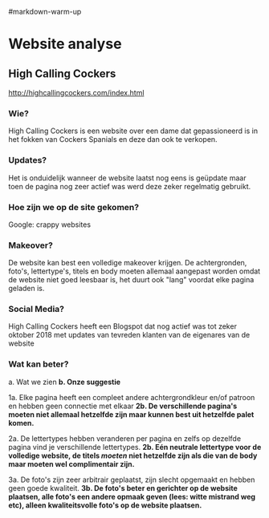 #markdown-warm-up





# Website analyse


## High Calling Cockers
http://highcallingcockers.com/index.html


### Wie?
High Calling Cockers is een website over een dame dat gepassioneerd is in het fokken van Cockers Spanials en deze dan ook te verkopen.


### Updates?
Het is onduidelijk wanneer de website laatst nog eens is geüpdate maar toen de pagina nog zeer actief was werd deze zeker regelmatig gebruikt.


### Hoe zijn we op de site gekomen?
Google: crappy websites


### Makeover?
De website kan best een volledige makeover krijgen. De achtergronden, foto's, lettertype's, titels en body moeten allemaal aangepast worden omdat de website niet goed leesbaar is, het duurt ook "lang" voordat elke pagina geladen is.


### Social Media?
High Calling Cockers heeft een Blogspot dat nog actief was tot zeker oktober 2018 met updates van tevreden klanten van de eigenares van de website


### Wat kan beter?

a. Wat we zien
**b. Onze suggestie**


1a. Elke pagina heeft een compleet andere achtergrondkleur en/of patroon en hebben geen connectie met elkaar
**2b. De verschillende pagina's moeten niet allemaal hetzelfde zijn maar kunnen best uit hetzelfde palet komen.**


2a. De lettertypes hebben veranderen per pagina en zelfs op dezelfde pagina vind je verschillende lettertypes.
**2b. Eén neutrale lettertype voor de volledige website, de titels *moeten* niet hetzelfde zijn als die van de body maar moeten wel complimentair zijn.**


3a. De foto's zijn zeer arbitrair geplaatst, zijn slecht opgemaakt en hebben geen goede kwaliteit.
**3b. De foto's beter en gerichter op de website plaatsen, alle foto's een andere opmaak geven (lees: witte mistrand weg etc), alleen kwaliteitsvolle foto's op de website plaatsen.**



